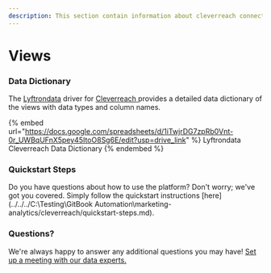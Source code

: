 ```yaml
---
description: This section contain information about cleverreach connector views information
---
```


# Views

### Data Dictionary

The [Lyftrondata](https://www.lyftrondata.com/) driver for [Cleverreach](https://www.lyftrondata.com/integration/marketing-analytics/cleverreach//)[ ](https://www.lyftrondata.com/integration/cleverreach/)provides a detailed data dictionary of the views with data types and column names.

{% embed url="https://docs.google.com/spreadsheets/d/1iTwjrDG7zpRb0Vnt-0r_UWBqUFnX5pey45ItoO8Sg6E/edit?usp=drive_link" %}
Lyftrondata Cleverreach Data Dictionary
{% endembed %}

### Quickstart Steps

Do you have questions about how to use the platform? Don't worry; we've got you covered. Simply follow the quickstart instructions [here](../../../C:\Testing\GitBook Automation\marketing-analytics/cleverreach/quickstart-steps.md).

### Questions? <a href="#questions" id="questions"></a>

We're always happy to answer any additional questions you may have! [Set up a meeting with our data experts.](https://www.lyftrondata.com/book-a-meeting/)


